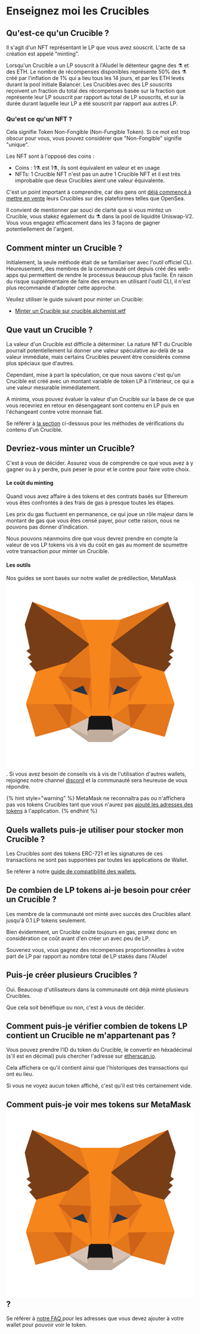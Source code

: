 # Enseignez moi les Crucibles

## Qu'est-ce qu'un Crucible ?

Il s'agit d'un NFT représentant le LP que vous avez souscrit. L'acte de sa création est appelé "minting".

Lorsqu'un Crucible a un LP souscrit à l'Aludel le détenteur gagne des ⚗️ et des ETH. Le nombre de récompenses disponibles représente 50% des ⚗️ créé par l'inflation de 1% qui a lieu tous les 14 jours, et par les ETH levés durant la pool initiale Balancer. Les Crucibles avec des LP souscrits reçoivent un fraction du total des récompenses basée sur la fraction que représente leur LP souscrit par rapport au total de LP souscrits, et sur la durée durant laquelle leur LP a été souscrit par rapport aux autres LP.

### Qu'est ce qu'un NFT ?

Cela signifie Token Non-Fongible \(Non-Fungible Token\). Si ce mot est trop obscur pour vous, vous pouvez considérer que "Non-Fongible" signifie "unique".

Les NFT sont à l'opposé des coins :

* Coins : 1⚗️ est 1⚗️, ils sont équivalent en valeur et en usage
* NFTs: 1 Crucible NFT n'est pas un autre 1 Crucible NFT et il est très improbable que deux Crucibles aient une valeur équivalente.

C'est un point important à comprendre, car des gens ont [déjà commencé à mettre en vente](https://opensea.io/assets/0x54e0395cfb4f39bef66dbcd5bd93cca4e9273d56/620479970925497750675476517677400441094103376596) leurs Crucibles sur des plateformes telles que OpenSea.

Il convient de mentionner par souci de clarté que si vous mintez un Crucible, vous stakez également du ⚗️ dans la pool de liquidité Uniswap-V2. Vous vous engagez efficacement dans les 3 façons de gagner potentiellement de l'argent.

## Comment minter un Crucible ?

Initialement, la seule méthode était de se familiariser avec l'outil officiel CLI. Heureusement, des membres de la communauté ont depuis créé des web-apps qui permettent de rendre le processus beaucoup plus facile. En raison du risque supplémentaire de faire des erreurs en utilisant l'outil CLI, il n'est plus recommandé d'adopter cette approche.

Veuilez utiliser le guide suivant pour minter un Crucible:

* [Minter un Crucible sur crucible.alchemist.wtf](guides-crucible.alchemist.wtf/)

## Que vaut un Crucible ?

La valeur d'un Crucible est difficile à déterminer. La nature NFT du Crucible pourrait potentiellement lui donner une valeur spéculative au-delà de sa valeur immédiate, mais certains Crucibles peuvent être considérés comme plus spéciaux que d'autres.

Cependant, mise à part la spéculation, ce que nous savons c'est qu'un Crucible est créé avec un montant variable de token LP à l'intérieur, ce qui a une valeur mesurable immédiatement.

A minima, vous pouvez évaluer la valeur d'un Crucible sur la base de ce que vous recevriez en retour en désengageant sont contenu en LP puis en l'échangeant contre votre monnaie fiat.

Se référer à [la section](teach-me-about-crucibles.md#how-can-i-check-how-many-lp-tokens-someone-elses-crucible-is-worth) ci-dessous pour les méthodes de vérifications du contenu d'un Crucible.

## Devriez-vous minter un Crucible?

C'est à vous de décider. Assurez vous de comprendre ce que vous avez à y gagner ou à y perdre, puis peser le pour et le contre pour faire votre choix.

#### Le coût du minting

Quand vous avez affaire à des tokens et des contrats basés sur Ethereum vous êtes confrontés à des frais de gas à presque toutes les étapes.

Les prix du gas fluctuent en permanence, ce qui joue un rôle majeur dans le montant de gas que vous êtes censé payer, pour cette raison, nous ne pouvons pas donner d'indication.

Nous pouvons néanmoins dire que vous devrez prendre en compte la valeur de vos LP tokens vis à vis du coût en gas au moment de soumettre votre transaction pour minter un Crucible.

#### Les outils

Nos guides se sont basés sur notre wallet de prédilection, MetaMask ![](../.gitbook/assets/metamask-fox.svg). Si vous avez besoin de conseils vis à vis de l'utilisation d'autres wallets, rejoignez notre channel [discord](http://discord.alchemist.wtf) et la communauté sera heureuse de vous répondre.

{% hint style="warning" %}
MetaMask ne reconnaîtra pas ou n'affichera pas vos tokens Crucibles tant que vous n'aurez pas [ajouté les adresses des tokens](faq.md#why-cant-i-see-my-mist-in-my-wallet) à l'application. 
{% endhint %}

## Quels wallets puis-je utiliser pour stocker mon Crucible ?

Les Crucibles sont des tokens ERC-721 et les signatures de ces transactions ne sont pas supportées par toutes les applications de Wallet.

Se référer à notre [guide de compatibilité des wallets.](wallet-compatibility.md)

##  De combien de LP tokens ai-je besoin pour créer un Crucible ?

Les membre de la communauté ont minté avec succès des Crucibles allant jusqu'à 0.1 LP tokens seulement.

Bien évidemment, un Crucible coûte toujours en gas, prenez donc en considération ce coût avant d'en créer un avec peu de LP.

Souvenez vous, vous gagnez des récompenses proportionnelles à votre part de LP par rapport au nombre total de LP stakés dans l'Aludel

## Puis-je créer plusieurs Crucibles ?

Oui. Beaucoup d'utilisateurs dans la communauté ont déjà minté plusieurs Crucibles.

Que cela soit bénéfique ou non, c'est à vous de décider.

## Comment puis-je vérifier combien de tokens LP contient un Crucible ne m'appartenant pas ?

Vous pouvez prendre l'ID du token du Crucible, le convertir en héxadécimal \(s'il est en décimal\) puis chercher l'adresse sur [etherscan.io](https://etherscan.io).

Cela affichera ce qu'il contient ainsi que l'historiques des transactions qui ont eu lieu.

Si vous ne voyez aucun token affiché, c'est qu'il est très certainement vide.

## Comment puis-je voir mes tokens sur MetaMask ![](../.gitbook/assets/metamask-fox.svg) ?

Se référer à [notre FAQ ](faq.md#why-cant-i-see-my-mist-in-my-wallet)pour les adresses que vous devez ajouter à votre wallet pour pouvoir voir le token.

